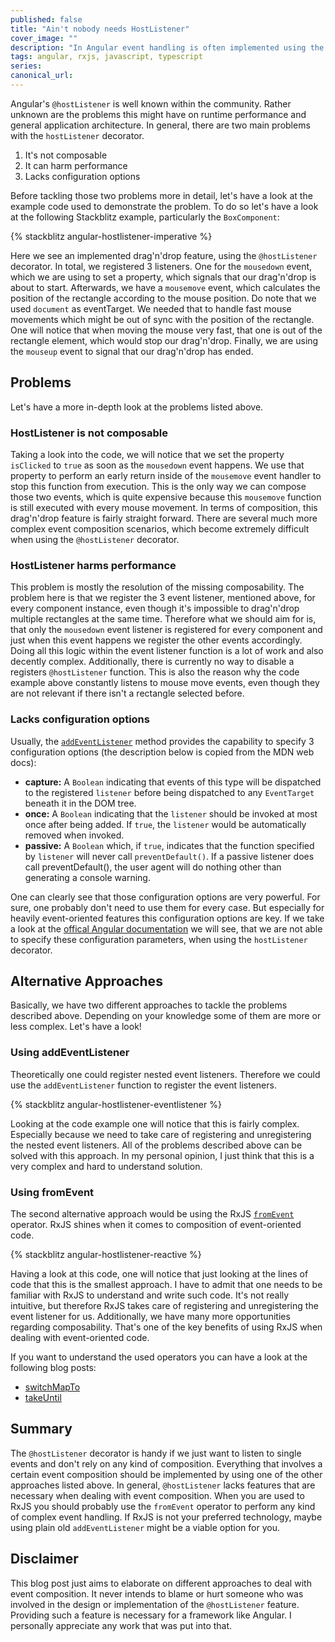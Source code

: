 ```yaml
---
published: false
title: "Ain't nobody needs HostListener"
cover_image: ""
description: "In Angular event handling is often implemented using the hostListener decorator, even though it might not be the best fit for the problem. Have you consider more composable approaches?"
tags: angular, rxjs, javascript, typescript
series:
canonical_url:
---
```


Angular's `@hostListener` is well known within the community. Rather unknown are the problems this might have on runtime performance and general application architecture. In general, there are two main problems with the `hostListener` decorator.

1. It's not composable
2. It can harm performance
3. Lacks configuration options

Before tackling those two problems more in detail, let's have a look at the example code used to demonstrate the problem.
To do so let's have a look at the following Stackblitz example, particularly the `BoxComponent`: 

{% stackblitz angular-hostlistener-imperative %}

Here we see an implemented drag'n'drop feature, using the `@hostListener` decorator. In total, we registered 3 listeners. One for the `mousedown` event, which we are using to set a property, which signals that our drag'n'drop is about to start. Afterwards, we have a `mousemove` event, which calculates the position of the rectangle according to the mouse position. Do note that we used `document` as eventTarget. We needed that to handle fast mouse movements which might be out of sync with the position of the rectangle. One will notice that when moving the mouse very fast, that one is out of the rectangle element, which would stop our drag'n'drop. Finally, we are using the `mouseup` event to signal that our drag'n'drop has ended. 

## Problems

Let's have a more in-depth look at the problems listed above.

### HostListener is not composable

Taking a look into the code, we will notice that we set the property `isClicked` to `true` as soon as the `mousedown` event happens. We use that property to perform an early return inside of the `mousemove` event handler to stop this function from execution. This is the only way we can compose those two events, which is quite expensive because this `mousemove` function is still executed with every mouse movement. In terms of composition, this drag'n'drop feature is fairly straight forward. There are several much more complex event composition scenarios, which become extremely difficult when using the `@hostListener` decorator.  

### HostListener harms performance

This problem is mostly the resolution of the missing composability. The problem here is that we register the 3 event listener, mentioned above, for every component instance, even though it's impossible to drag'n'drop multiple rectangles at the same time. Therefore what we should aim for is, that only the `mousedown` event listener is registered for every component and just when this event happens we register the other events accordingly. Doing all this logic within the event listener function is a lot of work and also decently complex. Additionally, there is currently no way to disable a registers `@hostListener` function. This is also the reason why the code example above constantly listens to mouse move events, even though they are not relevant if there isn't a rectangle selected before. 

### Lacks configuration options

Usually, the [`addEventListener`](https://developer.mozilla.org/en-US/docs/Web/API/EventTarget/addEventListener) method provides the capability to specify 3 configuration options (the description below is copied from the MDN web docs):
 - **capture:** A `Boolean` indicating that events of this type will be dispatched to the registered `listener` before being dispatched to any `EventTarget` beneath it in the DOM tree. 
 - **once:** A `Boolean` indicating that the `listener` should be invoked at most once after being added. If `true`, the `listener` would be automatically removed when invoked.
 - **passive:** A `Boolean` which, if `true`, indicates that the function specified by `listener` will never call `preventDefault()`. If a passive listener does call preventDefault(), the user agent will do nothing other than generating a console warning.

 One can clearly see that those configuration options are very powerful. For sure, one probably don't need to use them for every case. But especially for heavily event-oriented features this configuration options are key. If we take a look at the [offical Angular documentation](https://angular.io/api/core/HostListener) we will see, that we are not able to specify these configuration parameters, when using the `hostListener` decorator.  

## Alternative Approaches

Basically, we have two different approaches to tackle the problems described above. Depending on your knowledge some of them are more or less complex. Let's have a look!

### Using addEventListener

Theoretically one could register nested event listeners. Therefore we could use the `addEventListener` function to register the event listeners.

{% stackblitz angular-hostlistener-eventlistener %}

Looking at the code example one will notice that this is fairly complex. Especially because we need to take care of registering and unregistering the nested event listeners. All of the problems described above can be solved with this approach. In my personal opinion, I just think that this is a very complex and hard to understand solution. 


### Using fromEvent

The second alternative approach would be using the RxJS [`fromEvent`](https://rxjs.dev/api/index/function/fromEvent) operator. RxJS shines when it comes to composition of event-oriented code. 

{% stackblitz angular-hostlistener-reactive %}

Having a look at this code, one will notice that just looking at the lines of code that this is the smallest approach. I have to admit that one needs to be familiar with RxJS to understand and write such code. It's not really intuitive, but therefore RxJS takes care of registering and unregistering the event listener for us. Additionally, we have many more opportunities regarding composability. That's one of the key benefits of using RxJS when dealing with event-oriented code. 

If you want to understand the used operators you can have a look at the following blog posts:
  - [switchMapTo](https://dev.to/rxjs/about-switchmap-and-friends-2jmm)
  - [takeUntil](https://dev.to/rxjs/takewhile-takeuntil-takewhat-5006) 

## Summary

The `@hostListener` decorator is handy if we just want to listen to single events and don't rely on any kind of composition. Everything that involves a certain event composition should be implemented by using one of the other approaches listed above. In general, `@hostListener` lacks features that are necessary when dealing with event composition. When you are used to RxJS you should probably use the `fromEvent` operator to perform any kind of complex event handling. If RxJS is not your preferred technology, maybe using plain old `addEventListener` might be a viable option for you.

## Disclaimer

This blog post just aims to elaborate on different approaches to deal with event composition. It never intends to blame or hurt someone who was involved in the design or implementation of the `@hostListener` feature. Providing such a feature is necessary for a framework like Angular. I personally appreciate any work that was put into that. 

